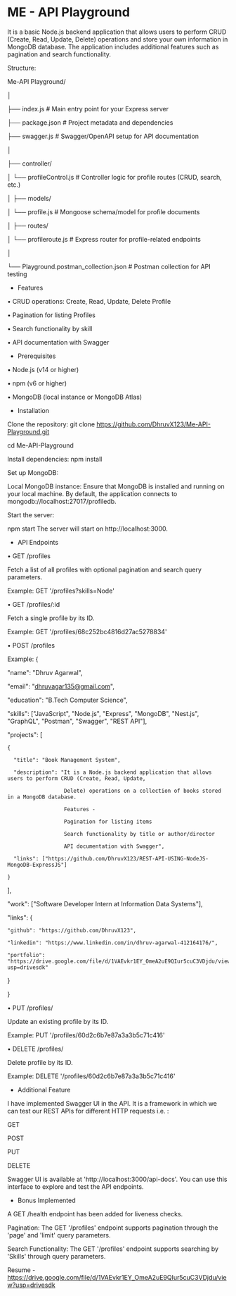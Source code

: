 
# ME - API Playground
It is a basic Node.js backend application that allows users to perform CRUD (Create, Read, Update, Delete) operations and store your own information in MongoDB database. The application includes additional features such as pagination and search functionality.

Structure: 

Me-API Playground/

│

├── index.js                  # Main entry point for your Express server

├── package.json              # Project metadata and dependencies

├── swagger.js                # Swagger/OpenAPI setup for API documentation

│

├── controller/

│   └── profileControl.js     # Controller logic for profile routes (CRUD, search, etc.)

│
├── models/

│   └── profile.js            # Mongoose schema/model for profile documents

│
├── routes/

│   └── profileroute.js       # Express router for profile-related endpoints

│

└── Playground.postman_collection.json # Postman collection for API testing



- Features

• CRUD operations: Create, Read, Update, Delete Profile

• Pagination for listing Profiles

• Search functionality by skill

• API documentation with Swagger

- Prerequisites

• Node.js (v14 or higher)

• npm (v6 or higher)

• MongoDB (local instance or MongoDB Atlas)

- Installation

Clone the repository:
git clone https://github.com/DhruvX123/Me-API-Playground.git

cd Me-API-Playground

Install dependencies:
npm install

Set up MongoDB:

Local MongoDB instance:
Ensure that MongoDB is installed and running on your local machine. By default, the application connects to mongodb://localhost:27017/profiledb.

Start the server:

npm start
The server will start on http://localhost:3000.

- API Endpoints

• GET /profiles

Fetch a list of all profiles with optional pagination and search query parameters.

Example: GET '/profiles?skills=Node'

• GET /profiles/:id

Fetch a single profile by its ID.

Example: GET '/profiles/68c252bc4816d27ac5278834'

• POST /profiles

Example: 
{

  "name": "Dhruv Agarwal",

  "email": "dhruvagar135@gmail.com",

  "education": "B.Tech Computer Science",

  "skills": ["JavaScript", "Node.js", "Express", "MongoDB", "Nest.js", "GraphQL", "Postman", "Swagger", "REST API"],

  "projects": [

    {

      "title": "Book Management System",

      "description": "It is a Node.js backend application that allows users to perform CRUD (Create, Read, Update, 

                      Delete) operations on a collection of books stored in a MongoDB database. 

                      Features - 

                      Pagination for listing items 

                      Search functionality by title or author/director 

                      API documentation with Swagger",

      "links": ["https://github.com/DhruvX123/REST-API-USING-NodeJS-MongoDB-ExpressJS"]

    }

  ],

  "work": ["Software Developer Intern at Information Data Systems"],

  "links": {

    "github": "https://github.com/DhruvX123",

    "linkedin": "https://www.linkedin.com/in/dhruv-agarwal-412164176/",

    "portfolio": "https://drive.google.com/file/d/1VAEvkr1EY_OmeA2uE9QIur5cuC3VDjdu/view?usp=drivesdk"

  }

}

• PUT /profiles/

Update an existing profile by its ID.

Example: PUT '/profiles/60d2c6b7e87a3a3b5c71c416'

• DELETE /profiles/

Delete profile by its ID.

Example: DELETE '/profiles/60d2c6b7e87a3a3b5c71c416'

- Additional Feature

I have implemented Swagger UI in the API. It is a framework in which we can test our REST APIs for different HTTP requests i.e. :

GET

POST

PUT

DELETE

Swagger UI is available at 'http://localhost:3000/api-docs'. You can use this interface to explore and test the API endpoints.

- Bonus Implemented

A GET /health endpoint has been added for liveness checks.

Pagination: The GET '/profiles' endpoint supports pagination through the 'page' and 'limit' query parameters.

Search Functionality: The GET '/profiles' endpoint supports searching by 'Skills' through query parameters.


Resume - https://drive.google.com/file/d/1VAEvkr1EY_OmeA2uE9QIur5cuC3VDjdu/view?usp=drivesdk

